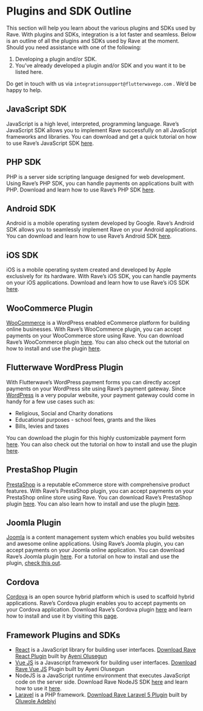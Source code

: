 # Plugins and SDK Outline

This section will help you learn about the various plugins and SDKs used by Rave. With plugins and SDKs, integration is a lot faster and seamless. Below is an outline of all the plugins and SDKs used by Rave at the moment. Should you need assistance with one of the following:

1. Developing a plugin and/or SDK.
2. You’ve already developed a plugin and/or SDK and you want it to be listed here.

Do get in touch with us via `integrationsupport@flutterwavego.com` . We’d be happy to help.


## JavaScript SDK

JavaScript is a high level, interpreted, programming language. Rave’s JavaScript SDK allows you to implement Rave successfully on all JavaScript frameworks and libraries. You can download and get a quick tutorial on how to use Rave’s JavaScript SDK [here](https://www.npmjs.com/package/rave-javascript-sdk).


## PHP SDK

PHP is a server side scripting language designed for web development. Using Rave’s PHP SDK, you can handle payments on applications built with PHP. Download and learn how to use Rave’s PHP SDK [here](https://github.com/Flutterwave/Flutterwave-Rave-PHP-SDK). 


## Android SDK

Android is a mobile operating system developed by Google. Rave’s Android SDK  allows you to seamlessly implement Rave on your Android applications. You can download and learn how to use Rave’s Android SDK [here](https://github.com/Flutterwave/rave-android).


## iOS SDK

iOS is a mobile operating system created and developed by Apple exclusively for its hardware. With Rave’s iOS SDK, you can handle payments on your iOS applications. Download and learn how to use Rave’s iOS SDK [here](https://github.com/Flutterwave/Rave). 


## WooCommerce Plugin

[WooCommerce](https://woocommerce.com) is a WordPress enabled eCommerce platform for building online businesses. With Rave’s WooCommerce plugin, you can accept payments on your WooCommerce store using Rave. You can download Rave’s WooCommerce plugin [here](https://github.com/Flutterwave/WooCommerce-Rave-Payment-Gateway). You can also check out the tutorial on how to install and use the plugin [here](http://bit.ly/flutterwave-woocommerce).


## Flutterwave WordPress Plugin

With Flutterwave’s WordPress payment forms you can directly accept payments on your WordPress site using Rave’s payment gateway. Since [WordPress](https://wordpress.com/) is a very popular website, your payment gateway could come in handy for a few use cases such as:


- Religious, Social and Charity donations
- Educational purposes - school fees, grants and the likes
- Bills, levies and taxes

You can download the plugin for this highly customizable payment form [here](http://bit.ly/flutterwave-wordpress). You can also check out the tutorial on how to install and use the plugin [here](https://flutterwavedevelopers.readme.io/docs/wordpress).


## PrestaShop Plugin

[PrestaShop](https://www.prestashop.com/en) is a reputable eCommerce store with comprehensive product features. With Rave’s PrestaShop plugin, you can accept payments on your PrestaShop online store using Rave. You can download Rave’s PrestaShop plugin [here](http://bit.ly/flutter-prestashop).  You can also learn how to install and use the plugin [here](https://flutterwavedevelopers.readme.io/docs/wordpress).


## Joomla Plugin

[Joomla](https://www.joomla.org/) is a content management system which enables you build websites and awesome online applications. Using Rave’s Joomla plugin, you can accept payments on your Joomla online application. You can download Rave’s Joomla plugin [here](http://bit.ly/flutter-joomla).  For a tutorial on how to install and use the plugin, [check this out](https://github.com/Flutterwave/joomla-rave-payment-forms/blob/master/readme.md).


## Cordova

[Cordova](https://cordova.apache.org/) is  an open source hybrid platform which is used to scaffold hybrid applications. Rave’s Cordova plugin enables you to accept payments on your Cordova application. Download Rave’s Cordova plugin [here](http://bit.ly/flutter-cordova) and learn how to install and use it by visiting this [page](https://flutterwavedevelopers.readme.io/docs/cordova).


## Framework Plugins and SDKs

- [React](https://code.facebook.com/projects/176988925806765/react/) is a JavaScript library for building user interfaces. [Download Rave React Plugin](http://bit.ly/npm-react) built by [Ayeni Olusegun](https://github.com/iamraphson)
- [Vue JS](https://vuejs.org/) is a Javascript framework for building user interfaces. [Download Rave Vue JS](http://bit.ly/flutter-vue) Plugin built by Ayeni Olusegun
- NodeJS is a JavaScript runtime environment that executes JavaScript code on the server side. Download Rave NodeJS SDK [here](https://www.npmjs.com/package/ravepay) and learn how to use it [here](https://flutterwavedevelopers.readme.io/docs/nodejs-sdk).
- [Laravel](https://laravel.com/) is a PHP framework. [Download Rave Laravel 5 Plugin](http://bit.ly/flutter-laravel) built by [Oluwole Adebiyi](https://github.com/kingflamez)

